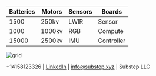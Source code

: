 |**Batteries**| **Motors** | **Sensors** | **Boards**|
|--|--|--|--|
|1500| 250kv|LWIR |Sensor|
| 1000 | 1000kv|RGB|Compute|
|15000| 2500kv|IMU|Controller|

![grid](https://img.freepik.com/free-vector/dark-background-with-purple-squares_1053-430.jpg)

\+14158123326 | [LinkedIn](https://linkedin.com/company/substep)  | info@substep.xyz | Substep LLC 
